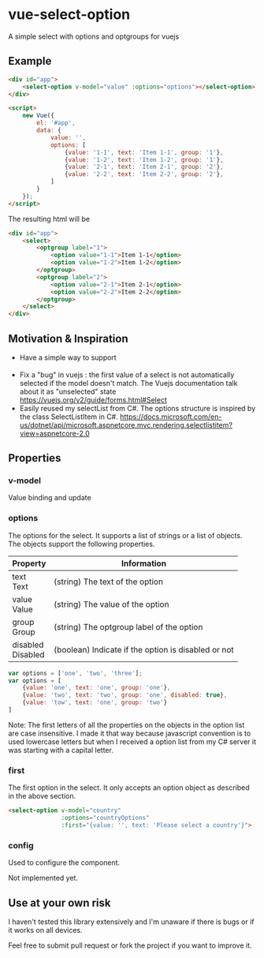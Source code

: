 # vue-select-option
A simple select with options and optgroups for vuejs

## Example

```html
<div id="app">
    <select-option v-model="value" :options="options"></select-option>
</div>

<script>
    new Vue({
        el: '#app',
        data: {
            value: '',
            options: [
                {value: '1-1', text: 'Item 1-1', group: '1'},
                {value: '1-2', text: 'Item 1-2', group: '1'},
                {value: '2-1', text: 'Item 2-1', group: '2'},
                {value: '2-2', text: 'Item 2-2', group: '2'},
            ]
        }
    });
</script>
```

The resulting html will be

```html
<div id="app">
    <select>
        <optgroup label="1">
            <option value="1-1">Item 1-1</option>
            <option value="1-2">Item 1-2</option>
        </optgroup>
        <optgroup label="2">
            <option value="2-1">Item 2-1</option>
            <option value="2-2">Item 2-2</option>
        </optgroup>
    </select>
</div>
```

## Motivation & Inspiration

- Have a simple way to support <optgroup> in vuejs
- Fix a "bug" in vuejs : the first value of a select is not automatically selected if the model doesn't match. The Vuejs documentation talk about it as "unselected" state https://vuejs.org/v2/guide/forms.html#Select
- Easily reused my selectList from C#. The options structure is inspired by the class SelectListItem in C#. https://docs.microsoft.com/en-us/dotnet/api/microsoft.aspnetcore.mvc.rendering.selectlistitem?view=aspnetcore-2.0

## Properties

### v-model

Value binding and update

### options

The options for the select. It supports a list of strings or a                    list of objects. The objects support the following properties.

| Property      | Information |
| ------------- | ----------- |
| text<br />Text | (string) The text of the option |
| value<br />Value | (string) The value of the option |
| group<br />Group | (string) The optgroup label of the option |
| disabled<br />Disabled | (boolean) Indicate if the option is disabled or not |

```javascript
var options = ['one', 'two', 'three'];
var options = [
    {value: 'one', text: 'one', group: 'one'},
    {value: 'two', text: 'two', group: 'one', disabled: true},
    {value: 'tow', text: 'one', group: 'two'}
]
```

Note: The first letters of all the properties on the objects in the option list are case insensitive. I made it that way because javascript convention is to used lowercase letters but when I received a option list from my C# server it was starting with a capital letter.

### first

The first option in the select. It only accepts an option object as described in the above section.

```html
<select-option v-model="country"
               :options="countryOptions"
               :first="{value: '', text: 'Please select a country'}">
```

### config

Used to configure the component.

Not implemented yet.

## Use at your own risk

I haven't tested this library extensively and I'm unaware if there is bugs or if it works on all devices.

Feel free to submit pull request or fork the project if you want to improve it.